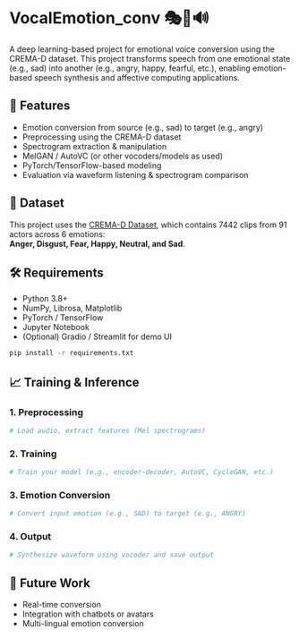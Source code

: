 # VocalEmotion_conv 🎭🔁🔊

A deep learning-based project for emotional voice conversion using the CREMA-D dataset. This project transforms speech from one emotional state (e.g., sad) into another (e.g., angry, happy, fearful, etc.), enabling emotion-based speech synthesis and affective computing applications.

## 🚀 Features

- Emotion conversion from source (e.g., sad) to target (e.g., angry)
- Preprocessing using the CREMA-D dataset
- Spectrogram extraction & manipulation
- MelGAN / AutoVC (or other vocoders/models as used)
- PyTorch/TensorFlow-based modeling
- Evaluation via waveform listening & spectrogram comparison

## 📂 Dataset

This project uses the [CREMA-D Dataset](https://zenodo.org/record/3666821), which contains 7442 clips from 91 actors across 6 emotions:  
**Anger, Disgust, Fear, Happy, Neutral, and Sad**.

## 🛠️ Requirements

- Python 3.8+
- NumPy, Librosa, Matplotlib
- PyTorch / TensorFlow
- Jupyter Notebook
- (Optional) Gradio / Streamlit for demo UI

```bash
pip install -r requirements.txt
```

## 📈 Training & Inference

### 1. Preprocessing
```python
# Load audio, extract features (Mel spectrograms)
```

### 2. Training

```python
# Train your model (e.g., encoder-decoder, AutoVC, CycleGAN, etc.)
```

### 3. Emotion Conversion

```python
# Convert input emotion (e.g., SAD) to target (e.g., ANGRY)
```

### 4. Output

```python
# Synthesize waveform using vocoder and save output
```


## 🧠 Future Work

* Real-time conversion
* Integration with chatbots or avatars
* Multi-lingual emotion conversion

